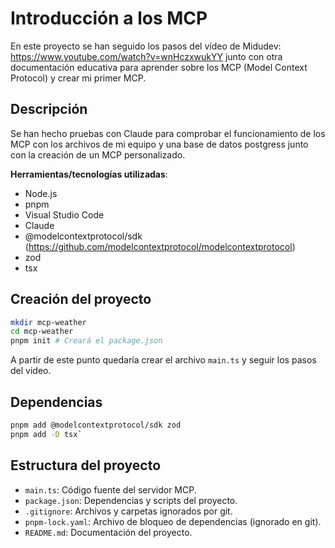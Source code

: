 # Introducción a los MCP

En este proyecto se han seguido los pasos del vídeo de Midudev: https://www.youtube.com/watch?v=wnHczxwukYY junto con otra documentación educativa para aprender sobre los MCP (Model Context Protocol) y crear mi primer MCP.

## Descripción

Se han hecho pruebas con Claude para comprobar el funcionamiento de los MCP con los archivos de mi equipo y una base de datos postgress junto con la creación de un MCP personalizado.

**Herramientas/tecnologías utilizadas**:

- Node.js
- pnpm
- Visual Studio Code
- Claude
- @modelcontextprotocol/sdk (https://github.com/modelcontextprotocol/modelcontextprotocol)
- zod
- tsx

## Creación del proyecto

```bash
mkdir mcp-weather
cd mcp-weather
pnpm init # Creará el package.json
```

A partir de este punto quedaría crear el archivo `main.ts` y seguir los pasos del video.

## Dependencias

```bash
pnpm add @modelcontextprotocol/sdk zod
pnpm add -D tsx`
```


## Estructura del proyecto

- `main.ts`: Código fuente del servidor MCP.
- `package.json`: Dependencias y scripts del proyecto.
- `.gitignore`: Archivos y carpetas ignorados por git.
- `pnpm-lock.yaml`: Archivo de bloqueo de dependencias (ignorado en git).
- `README.md`: Documentación del proyecto.
